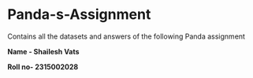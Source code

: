# Panda-s-Assignment
Contains all the datasets and answers of the following Panda assignment 

**Name - Shailesh Vats**

**Roll no- 2315002028**
